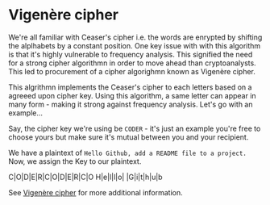 # Vigenère cipher

We're all familiar with Ceaser's cipher i.e. the words are enrypted by shifting the alplhabets by a constant position. One key issue with with this algorithm is that it's highly vulnerable to frequency analysis. This signified the need for a strong cipher algorithmn in order to move ahead than cryptoanalysts. This led to procurement of a cipher algorighmn known as Vigenère cipher. 

This algrithmn implements the Ceaser's cipher to each letters based on a agreeed upon cipher key. Using this algorithm, a same letter can appear in many form - making it strong against frequency analysis. Let's go with an example...

Say, the cipher key we're using be `CODER` - it's just an example you're free to choose yours but make sure it's mutual between you and your recipient.

We have a plaintext of `Hello Github, add a README file to a project.`
Now, we assign the Key to our plaintext.

C|O|D|E|R|C|O|D|E|R|C|O
H|e|l|l|o| |G|i|t|h|u|b  







See [Vigenère cipher](https://en.wikipedia.org/wiki/Vigen%C3%A8re_cipher) for more additional information.
